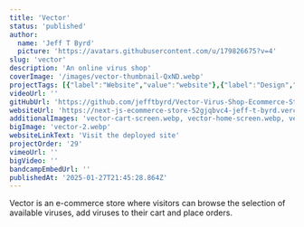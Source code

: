```yaml
---
title: 'Vector'
status: 'published'
author:
  name: 'Jeff T Byrd'
  picture: 'https://avatars.githubusercontent.com/u/179826675?v=4'
slug: 'vector'
description: 'An online virus shop'
coverImage: '/images/vector-thumbnail-QxND.webp'
projectTags: [{"label":"Website","value":"website"},{"label":"Design","value":"design"},{"value":"code","label":"Code"}]
videoUrl: ''
gitHubUrl: 'https://github.com/jefftbyrd/Vector-Virus-Shop-Ecommerce-Store'
websiteUrl: 'https://next-js-ecommerce-store-52gjqbvc4-jeff-t-byrd.vercel.app/'
additionalImages: 'vector-cart-screen.webp, vector-home-screen.webp, vector-influenza-screen.webp'
bigImage: 'vector-2.webp'
websiteLinkText: 'Visit the deployed site'
projectOrder: '29'
vimeoUrl: ''
bigVideo: ''
bandcampEmbedUrl: ''
publishedAt: '2025-01-27T21:45:28.864Z'
---
```


Vector is an e-commerce store where visitors can browse the selection of available viruses, add viruses to their cart and place orders.